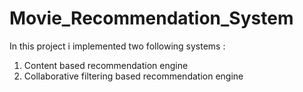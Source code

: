 # Movie_Recommendation_System

In this project i implemented two following systems :

1. Content based recommendation engine
2. Collaborative filtering based recommendation engine
